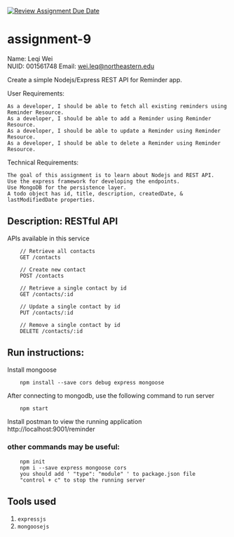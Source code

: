 [![Review Assignment Due Date](https://classroom.github.com/assets/deadline-readme-button-8d59dc4de5201274e310e4c54b9627a8934c3b88527886e3b421487c677d23eb.svg)](https://classroom.github.com/a/az8cjAgP)

# assignment-9

Name: Leqi Wei  
NUID: 001561748 
Email: wei.leq@northeastern.edu  

Create a simple Nodejs/Express REST API for Reminder app.

User Requirements:
```
As a developer, I should be able to fetch all existing reminders using Reminder Resource.
As a developer, I should be able to add a Reminder using Reminder Resource.
As a developer, I should be able to update a Reminder using Reminder Resource.
As a developer, I should be able to delete a Reminder using Reminder Resource.
```
Technical Requirements:  
```
The goal of this assignment is to learn about Nodejs and REST API.
Use the express framework for developing the endpoints.
Use MongoDB for the persistence layer.
A todo object has id, title, description, createdDate, & lastModifiedDate properties. 
```
## Description: RESTful API  

APIs available in this service

```
    // Retrieve all contacts
    GET /contacts

    // Create new contact
    POST /contacts

    // Retrieve a single contact by id
    GET /contacts/:id

    // Update a single contact by id
    PUT /contacts/:id

    // Remove a single contact by id
    DELETE /contacts/:id

```

## Run instructions:  
Install mongoose
```
    npm install --save cors debug express mongoose
```
After connecting to mongodb, use the following command to run server
```
    npm start  
```
Install postman to view the running application  
    http://localhost:9001/reminder 

### other commands may be useful:  
```
    npm init  
    npm i --save express mongoose cors  
    you should add ' "type": "module" ' to package.json file
    "control + c" to stop the running server
```

## Tools used
1. `expressjs` 
2. `mongoosejs` 